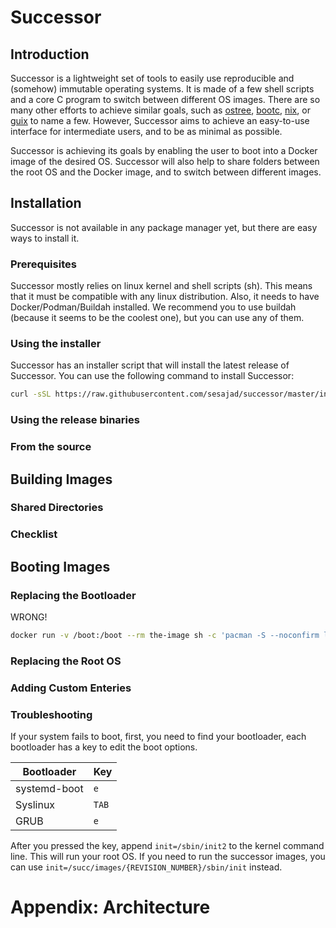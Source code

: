 # Successor

## Introduction

Successor is a lightweight set of tools to easily use reproducible and (somehow) immutable operating systems. It is made of a few shell scripts and a core C program to switch between different OS images. There are so many other efforts to achieve similar goals, such as [ostree](), [bootc](), [nix](), or [guix]() to name a few. However, Successor aims to achieve an easy-to-use interface for intermediate users, and to be as minimal as possible.

Successor is achieving its goals by enabling the user to boot into a Docker image of the desired OS. Successor will also help to share folders between the root OS and the Docker image, and to switch between different images.

## Installation

Successor is not available in any package manager yet, but there are easy ways to install it.

### Prerequisites

Successor mostly relies on linux kernel and shell scripts (sh). This means that it must be compatible with any linux distribution. Also, it needs to have Docker/Podman/Buildah installed. We recommend you to  use buildah (because it seems to be the coolest one), but you can use any of them.

### Using the installer

Successor has an installer script that will install the latest release of Successor. You can use the following command to install Successor:

```bash
curl -sSL https://raw.githubusercontent.com/sesajad/successor/master/install.sh | sudo sh
```

### Using the release binaries

### From the source

## Building Images

### Shared Directories

### Checklist

## Booting Images

### Replacing the Bootloader

WRONG!

```bash
docker run -v /boot:/boot --rm the-image sh -c 'pacman -S --noconfirm linux linux-firmware mkinitcpio && mkinitcpio -p linux && bootctl --path=/boot install'
```

### Replacing the Root OS

### Adding Custom Enteries

### Troubleshooting

If your system fails to boot, first, you need to find your bootloader, each bootloader has a key to edit the boot options. 

| Bootloader | Key |
|------------|-----|
| systemd-boot | `e` |
| Syslinux | `TAB` |
| GRUB | `e` |

After you pressed the key, append `init=/sbin/init2` to the kernel command line. This will run your root OS. If you need to run the successor images, you can use `init=/succ/images/{REVISION_NUMBER}/sbin/init` instead.


# Appendix: Architecture

